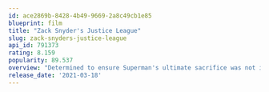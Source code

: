 ```yaml
---
id: ace2869b-8428-4b49-9669-2a8c49cb1e85
blueprint: film
title: "Zack Snyder's Justice League"
slug: zack-snyders-justice-league
api_id: 791373
rating: 8.159
popularity: 89.537
overview: "Determined to ensure Superman's ultimate sacrifice was not in vain, Bruce Wayne aligns forces with Diana Prince with plans to recruit a team of metahumans to protect the world from an approaching threat of catastrophic proportions."
release_date: '2021-03-18'
---
```

